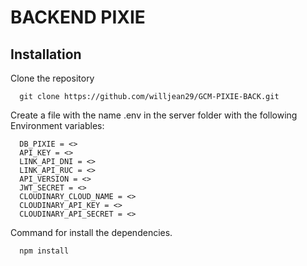 # BACKEND PIXIE
## Installation
Clone the repository 
```
  git clone https://github.com/willjean29/GCM-PIXIE-BACK.git
```
Create a file with the name .env in the server folder with the following Environment variables:
```
  DB_PIXIE = <>
  API_KEY = <>
  LINK_API_DNI = <>
  LINK_API_RUC = <>
  API_VERSION = <>
  JWT_SECRET = <>
  CLOUDINARY_CLOUD_NAME = <>
  CLOUDINARY_API_KEY = <>
  CLOUDINARY_API_SECRET = <>
```
Command for install the dependencies.
```
  npm install
```
